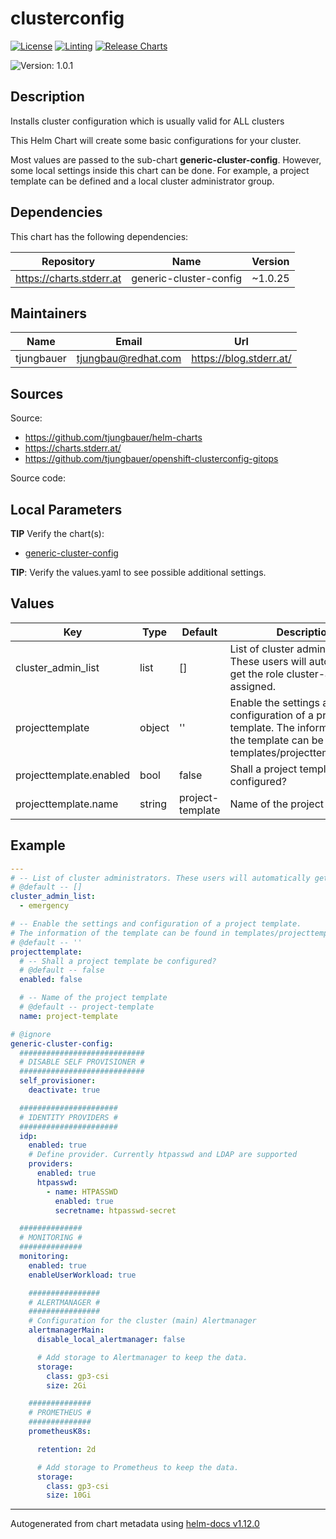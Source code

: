 

# clusterconfig

[![License](https://img.shields.io/badge/License-Apache_2.0-blue.svg)](https://opensource.org/licenses/Apache-2.0)
[![Linting](https://github.com/tjungbauer/openshift-clusterconfig-gitops/actions/workflows/linting.yml/badge.svg)](https://github.com/tjungbauer/openshift-clusterconfig-gitops/actions/workflows/linting.yml)
[![Release Charts](https://github.com/tjungbauer/helm-charts/actions/workflows/release.yml/badge.svg)](https://github.com/tjungbauer/helm-charts/actions/workflows/release.yml)

  ![Version: 1.0.1](https://img.shields.io/badge/Version-1.0.1-informational?style=flat-square)

 

  ## Description

  Installs cluster configuration which is usually valid for ALL clusters

This Helm Chart will create some basic configurations for your cluster.

Most values are passed to the sub-chart **generic-cluster-config**. However, some local settings inside this chart can be done.
For example, a project template can be defined and a local cluster administrator group.

## Dependencies

This chart has the following dependencies:

| Repository | Name | Version |
|------------|------|---------|
| https://charts.stderr.at | generic-cluster-config | ~1.0.25 |

## Maintainers

| Name | Email | Url |
| ---- | ------ | --- |
| tjungbauer | <tjungbau@redhat.com> | <https://blog.stderr.at/> |

## Sources
Source:
* <https://github.com/tjungbauer/helm-charts>
* <https://charts.stderr.at/>
* <https://github.com/tjungbauer/openshift-clusterconfig-gitops>

Source code:

## Local Parameters

**TIP** Verify the chart(s):
- [generic-cluster-config](https://github.com/tjungbauer/helm-charts/tree/main/charts/generic-cluster-config)

**TIP**: Verify the values.yaml to see possible additional settings.

## Values

| Key | Type | Default | Description |
|-----|------|---------|-------------|
| cluster_admin_list | list | [] | List of cluster administrators. These users will automatically get the role cluster-admin assigned. |
| projecttemplate | object | '' | Enable the settings and configuration of a project template. The information of the template can be found in templates/projecttempalte.yaml |
| projecttemplate.enabled | bool | false | Shall a project template be configured? |
| projecttemplate.name | string | project-template | Name of the project template |

## Example

```yaml
---
# -- List of cluster administrators. These users will automatically get the role cluster-admin assigned.
# @default -- []
cluster_admin_list:
  - emergency

# -- Enable the settings and configuration of a project template.
# The information of the template can be found in templates/projecttempalte.yaml
# @default -- ''
projecttemplate:
  # -- Shall a project template be configured?
  # @default -- false
  enabled: false

  # -- Name of the project template
  # @default -- project-template
  name: project-template

# @ignore
generic-cluster-config:
  ############################
  # DISABLE SELF PROVISIONER #
  ############################
  self_provisioner:
    deactivate: true

  ######################
  # IDENTITY PROVIDERS #
  ######################
  idp:
    enabled: true
    # Define provider. Currently htpasswd and LDAP are supported
    providers:
      enabled: true
      htpasswd:
        - name: HTPASSWD
          enabled: true
          secretname: htpasswd-secret

  ##############
  # MONITORING #
  ##############
  monitoring:
    enabled: true
    enableUserWorkload: true

    ################
    # ALERTMANAGER #
    ################
    # Configuration for the cluster (main) Alertmanager
    alertmanagerMain:
      disable_local_alertmanager: false

      # Add storage to Alertmanager to keep the data.
      storage:
        class: gp3-csi
        size: 2Gi

    ##############
    # PROMETHEUS #
    ##############
    prometheusK8s:

      retention: 2d

      # Add storage to Prometheus to keep the data.
      storage:
        class: gp3-csi
        size: 10Gi
```

----------------------------------------------
Autogenerated from chart metadata using [helm-docs v1.12.0](https://github.com/norwoodj/helm-docs/releases/v1.12.0)
